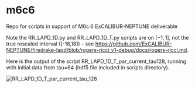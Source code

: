 # m6c6
Repo for scripts in support of M6c.6 ExCALIBUR-NEPTUNE deliverable

Note the RR_LAPD_1D.py and RR_LAPD_1D_T.py scripts are on $[-1,1]$, not the true rescaled interval ([-18,18]) - see https://github.com/ExCALIBUR-NEPTUNE/firedrake-lapd/blob/rogers-ricci_v1-debug/docs/rogers-ricci.md.

Here is the output of the script RR_LAPD_1D_T_par_current_tau128, running with initial data from tau=64 (hdf5 file included in scripts directory).

![RR_LAPD_1D_T_par_current_tau_128](png/RR_LAPD_1D_T_par_current_tau128.png "Output of RR_LAPD_1D_T_par_current.py for tau=128 (starting with tau=64 data).")
